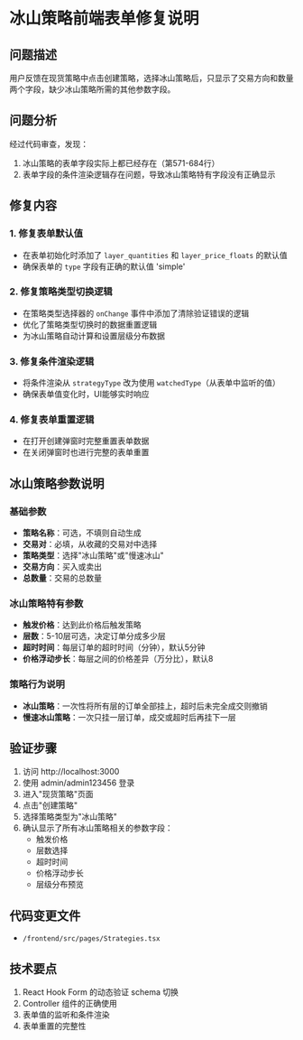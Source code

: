 # 冰山策略前端表单修复说明

## 问题描述
用户反馈在现货策略中点击创建策略，选择冰山策略后，只显示了交易方向和数量两个字段，缺少冰山策略所需的其他参数字段。

## 问题分析
经过代码审查，发现：
1. 冰山策略的表单字段实际上都已经存在（第571-684行）
2. 表单字段的条件渲染逻辑存在问题，导致冰山策略特有字段没有正确显示

## 修复内容

### 1. 修复表单默认值
- 在表单初始化时添加了 `layer_quantities` 和 `layer_price_floats` 的默认值
- 确保表单的 `type` 字段有正确的默认值 'simple'

### 2. 修复策略类型切换逻辑
- 在策略类型选择器的 `onChange` 事件中添加了清除验证错误的逻辑
- 优化了策略类型切换时的数据重置逻辑
- 为冰山策略自动计算和设置层级分布数据

### 3. 修复条件渲染逻辑
- 将条件渲染从 `strategyType` 改为使用 `watchedType`（从表单中监听的值）
- 确保表单值变化时，UI能够实时响应

### 4. 修复表单重置逻辑
- 在打开创建弹窗时完整重置表单数据
- 在关闭弹窗时也进行完整的表单重置

## 冰山策略参数说明

### 基础参数
- **策略名称**：可选，不填则自动生成
- **交易对**：必填，从收藏的交易对中选择
- **策略类型**：选择"冰山策略"或"慢速冰山"
- **交易方向**：买入或卖出
- **总数量**：交易的总数量

### 冰山策略特有参数
- **触发价格**：达到此价格后触发策略
- **层数**：5-10层可选，决定订单分成多少层
- **超时时间**：每层订单的超时时间（分钟），默认5分钟
- **价格浮动步长**：每层之间的价格差异（万分比），默认8

### 策略行为说明
- **冰山策略**：一次性将所有层的订单全部挂上，超时后未完全成交则撤销
- **慢速冰山策略**：一次只挂一层订单，成交或超时后再挂下一层

## 验证步骤
1. 访问 http://localhost:3000
2. 使用 admin/admin123456 登录
3. 进入"现货策略"页面
4. 点击"创建策略"
5. 选择策略类型为"冰山策略"
6. 确认显示了所有冰山策略相关的参数字段：
   - 触发价格
   - 层数选择
   - 超时时间
   - 价格浮动步长
   - 层级分布预览

## 代码变更文件
- `/frontend/src/pages/Strategies.tsx`

## 技术要点
1. React Hook Form 的动态验证 schema 切换
2. Controller 组件的正确使用
3. 表单值的监听和条件渲染
4. 表单重置的完整性